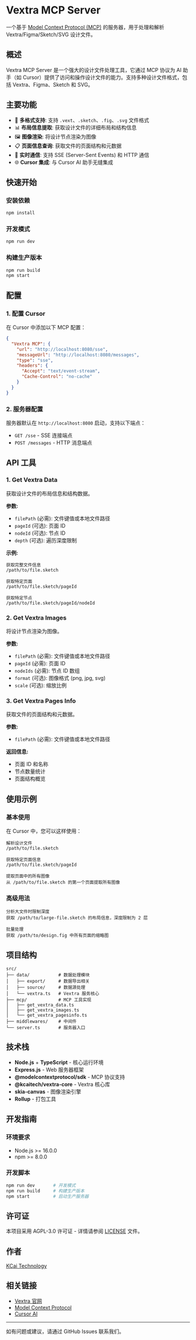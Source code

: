 # Vextra MCP Server

一个基于 [Model Context Protocol (MCP)](https://modelcontextprotocol.io) 的服务器，用于处理和解析 Vextra/Figma/Sketch/SVG 设计文件。

## 概述

Vextra MCP Server 是一个强大的设计文件处理工具，它通过 MCP 协议为 AI 助手（如 Cursor）提供了访问和操作设计文件的能力。支持多种设计文件格式，包括 Vextra、Figma、Sketch 和 SVG。

## 主要功能

- 🎨 **多格式支持**: 支持 `.vext`、`.sketch`、`.fig`、`.svg` 文件格式
- 📊 **布局信息提取**: 获取设计文件的详细布局和结构信息
- 🖼️ **图像渲染**: 将设计节点渲染为图像
- 📋 **页面信息查询**: 获取文件的页面结构和元数据
- 🔄 **实时通信**: 支持 SSE (Server-Sent Events) 和 HTTP 通信
- 🌐 **Cursor 集成**: 与 Cursor AI 助手无缝集成

## 快速开始

### 安装依赖

```bash
npm install
```

### 开发模式

```bash
npm run dev
```

### 构建生产版本

```bash
npm run build
npm start
```

## 配置

### 1. 配置 Cursor

在 Cursor 中添加以下 MCP 配置：

```json
{
  "Vextra MCP": {
    "url": "http://localhost:8080/sse",
    "messageUrl": "http://localhost:8080/messages",
    "type": "sse",
    "headers": {
      "Accept": "text/event-stream",
      "Cache-Control": "no-cache"
    }
  }
}
```

### 2. 服务器配置

服务器默认在 `http://localhost:8080` 启动，支持以下端点：

- `GET /sse` - SSE 连接端点
- `POST /messages` - HTTP 消息端点

## API 工具

### 1. Get Vextra Data

获取设计文件的布局信息和结构数据。

**参数:**
- `filePath` (必需): 文件键值或本地文件路径
- `pageId` (可选): 页面 ID
- `nodeId` (可选): 节点 ID
- `depth` (可选): 遍历深度限制

**示例:**
```
获取完整文件信息
/path/to/file.sketch

获取特定页面
/path/to/file.sketch/pageId

获取特定节点
/path/to/file.sketch/pageId/nodeId
```

### 2. Get Vextra Images

将设计节点渲染为图像。

**参数:**
- `filePath` (必需): 文件键值或本地文件路径
- `pageId` (必需): 页面 ID
- `nodeIds` (必需): 节点 ID 数组
- `format` (可选): 图像格式 (png, jpg, svg)
- `scale` (可选): 缩放比例

### 3. Get Vextra Pages Info

获取文件的页面结构和元数据。

**参数:**
- `filePath` (必需): 文件键值或本地文件路径

**返回信息:**
- 页面 ID 和名称
- 节点数量统计
- 页面结构概览

## 使用示例

### 基本使用

在 Cursor 中，您可以这样使用：

```
解析设计文件
/path/to/file.sketch

获取特定页面信息
/path/to/file.sketch/pageId

提取页面中的所有图像
从 /path/to/file.sketch 的第一个页面提取所有图像
```

### 高级用法

```
分析大文件时限制深度
获取 /path/to/large-file.sketch 的布局信息，深度限制为 2 层

批量处理
获取 /path/to/design.fig 中所有页面的缩略图
```

## 项目结构

```
src/
├── data/           # 数据处理模块
│   ├── export/     # 数据导出相关
│   ├── source/     # 数据源处理
│   └── vextra.ts   # Vextra 服务核心
├── mcp/            # MCP 工具实现
│   ├── get_vextra_data.ts
│   ├── get_vextra_images.ts
│   └── get_vextra_pagesinfo.ts
├── middlewares/    # 中间件
└── server.ts       # 服务器入口
```

## 技术栈

- **Node.js** + **TypeScript** - 核心运行环境
- **Express.js** - Web 服务器框架
- **@modelcontextprotocol/sdk** - MCP 协议支持
- **@kcaitech/vextra-core** - Vextra 核心库
- **skia-canvas** - 图像渲染引擎
- **Rollup** - 打包工具

## 开发指南

### 环境要求

- Node.js >= 16.0.0
- npm >= 8.0.0

### 开发脚本

```bash
npm run dev       # 开发模式
npm run build     # 构建生产版本
npm start         # 启动生产服务器
```

## 许可证

本项目采用 AGPL-3.0 许可证 - 详情请参阅 [LICENSE](LICENSE.txt) 文件。

## 作者

[KCai Technology](https://kcaitech.com)

## 相关链接

- [Vextra 官网](https://vextra.cn)
- [Model Context Protocol](https://modelcontextprotocol.io)
- [Cursor AI](https://cursor.sh)

---

如有问题或建议，请通过 GitHub Issues 联系我们。

